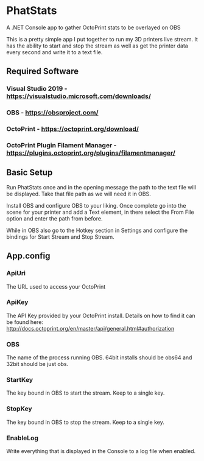 # PhatStats
A .NET Console app to gather OctoPrint stats to be overlayed on OBS

This is a pretty simple app I put together to run my 3D printers live stream. It has the ability to start and stop the stream as well as get the printer data every second and write it to a text file.

## Required Software
### Visual Studio 2019 - https://visualstudio.microsoft.com/downloads/
### OBS - https://obsproject.com/
### OctoPrint - https://octoprint.org/download/
### OctoPrint Plugin Filament Manager - https://plugins.octoprint.org/plugins/filamentmanager/

## Basic Setup
Run PhatStats once and in the opening message the path to the text file will be displayed. Take that file path as we will need it in OBS.

Install OBS and configure OBS to your liking. Once complete go into the scene for your printer and add a Text element, in there select the From File option and enter the path from before.

While in OBS also go to the Hotkey section in Settings and configure the bindings for Start Stream and Stop Stream.

## App.config

### ApiUri
The URL used to access your OctoPrint

### ApiKey
The API Key provided by your OctoPrint install. Details on how to find it can be found here: http://docs.octoprint.org/en/master/api/general.html#authorization

### OBS
The name of the process running OBS. 64bit installs should be obs64 and 32bit should be just obs.

### StartKey
The key bound in OBS to start the stream. Keep to a single key.

### StopKey
The key bound in OBS to stop the stream. Keep to a single key.

### EnableLog
Write everything that is displayed in the Console to a log file when enabled.
